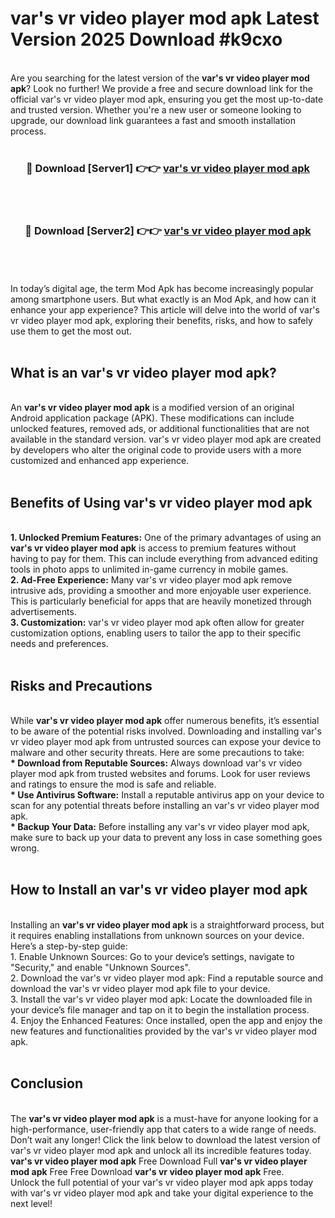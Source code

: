 # var's vr video player mod apk Latest Version 2025 Download #k9cxo<br>
<br>
Are you searching for the latest version of the <strong>var's vr video player mod apk</strong>? Look no further! We provide a free and secure download link for the official var's vr video player mod apk, ensuring you get the most up-to-date and trusted version. Whether you're a new user or someone looking to upgrade, our download link guarantees a fast and smooth installation process.
<br>
<br>
<div align="center">
<h3>🔴 Download [Server1] 👉👉 <a href="https://modyolo.store/var's_vr_video_player_mod_apk">var's vr video player mod apk</a></h3><br>
<br>
<h3>🔴 Download [Server2] 👉👉 <a href="https://modyolo.store/=var's_vr_video_player_mod_apk">var's vr video player mod apk</a></h3><br>
</div>
<br>
<br>
In today’s digital age, the term Mod Apk has become increasingly popular among smartphone users. But what exactly is an Mod Apk, and how can it enhance your app experience? This article will delve into the world of var's vr video player mod apk, exploring their benefits, risks, and how to safely use them to get the most out.
<br>
<br>
<h2>What is an var's vr video player mod apk?</h2>
<br>
An <strong>var's vr video player mod apk</strong> is a modified version of an original Android application package (APK). These modifications can include unlocked features, removed ads, or additional functionalities that are not available in the standard version. var's vr video player mod apk are created by developers who alter the original code to provide users with a more customized and enhanced app experience.
<br>
<br>
<h2>Benefits of Using var's vr video player mod apk</h2>
<br>
<strong> 1. Unlocked Premium Features:</strong> One of the primary advantages of using an <strong>var's vr video player mod apk</strong> is access to premium features without having to pay for them. This can include everything from advanced editing tools in photo apps to unlimited in-game currency in mobile games.
<br>
<strong> 2. Ad-Free Experience:</strong> Many var's vr video player mod apk remove intrusive ads, providing a smoother and more enjoyable user experience. This is particularly beneficial for apps that are heavily monetized through advertisements.
<br>
<strong> 3. Customization:</strong> var's vr video player mod apk often allow for greater customization options, enabling users to tailor the app to their specific needs and preferences.
<br>
<br>
<h2>Risks and Precautions</h2>
<br>
While <strong>var's vr video player mod apk</strong> offer numerous benefits, it’s essential to be aware of the potential risks involved. Downloading and installing var's vr video player mod apk from untrusted sources can expose your device to malware and other security threats. Here are some precautions to take:
<br>
<strong> * Download from Reputable Sources:</strong> Always download var's vr video player mod apk from trusted websites and forums. Look for user reviews and ratings to ensure the mod is safe and reliable.
<br>
<strong> * Use Antivirus Software:</strong> Install a reputable antivirus app on your device to scan for any potential threats before installing an var's vr video player mod apk.
<br>
<strong> * Backup Your Data:</strong> Before installing any var's vr video player mod apk, make sure to back up your data to prevent any loss in case something goes wrong.
<br>
<br>
<h2>How to Install an var's vr video player mod apk</h2>
<br>
Installing an <strong>var's vr video player mod apk</strong> is a straightforward process, but it requires enabling installations from unknown sources on your device. Here’s a step-by-step guide:
<br>
 1. Enable Unknown Sources: Go to your device’s settings, navigate to "Security," and enable "Unknown Sources".
<br>
 2. Download the var's vr video player mod apk: Find a reputable source and download the var's vr video player mod apk file to your device.
<br>
 3. Install the var's vr video player mod apk: Locate the downloaded file in your device’s file manager and tap on it to begin the installation process.
<br>
 4. Enjoy the Enhanced Features: Once installed, open the app and enjoy the new features and functionalities provided by the var's vr video player mod apk.
<br>
<br>
<h2><strong>Conclusion</strong></h2>
<br>
The <strong>var's vr video player mod apk</strong> is a must-have for anyone looking for a high-performance, user-friendly app that caters to a wide range of needs. Don’t wait any longer! Click the link below to download the latest version of var's vr video player mod apk and unlock all its incredible features today.
<br>
<strong>var's vr video player mod apk</strong> Free Download Full <strong>var's vr video player mod apk</strong> Free Free Download <strong>var's vr video player mod apk</strong> Free.
<br>
Unlock the full potential of your var's vr video player mod apk apps today with var's vr video player mod apk and take your digital experience to the next level!

